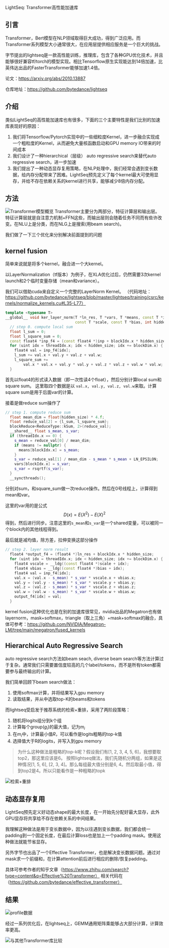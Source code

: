 LightSeq: Transformer高性能加速库


## 引言
Transformer，Bert模型在NLP领域取得巨大成功，得到广泛应用。而Transformer系列模型大小通常很大，在应用层提供相应服务是一个巨大的挑战。

字节提出的lightseq是一款高性能训练，推理库，包含了各种GPU优化技术，并且能够很好兼容tf/torch的模型实现。相比Tensorflow原生实现能达到14倍加速，比英伟达出品的FasterTransformer能够加速1.4倍。

论文：https://arxiv.org/abs/2010.13887

仓库地址：https://github.com/bytedance/lightseq

## 介绍
类似LightSeq的高性能加速库也有很多，下面的三个主要特性是我们比别的加速库表现好的原因：

1. 我们将Tensorflow/Pytorch实现中的一些细粒度Kernel，进一步融合实现成一个粗粒度的Kernel，从而避免大量核函数启动和GPU memory IO带来的时间成本
2. 我们设计了一种hierarchical（层级） auto regressive search来替代auto regressive search，进一步加速
3. 我们提出了一种动态显存复用策略，在NLP处理中，我们经常会遇到变长数据，给内存分配带来了困难。LightSeq预先定义了每个kernel最大可使用显存，并给不存在依赖关系的kernel进行共享，能够减少8倍内存分配。

## 方法

![Transformer模型概览](https://files.mdnice.com/user/4601/7f0c64c2-fe1b-4efe-b69e-594aeb38251a.png)
Transformer主要分为两部分，特征计算层和输出层。特征计算层就是自注意力机制+FFN这些，而输出层则会随着任务不同而有些许改变。在NLU上是分类，而在NLG上是搜索(用beam search)。

我们做了一下三个优化来分别解决前面提到的问题

## kernel fusion
简单来说就是将多个kernel，融合进一个大kernel。

以LayerNormalization（tf版本）为例子，在XLA优化过后，仍然需要3次kernel launch和2个临时变量存储（mean和variance）。

我们可以借助cuda来自定义一个完整的LayerNorm Kernel。
（代码地址：https://github.com/bytedance/lightseq/blob/master/lightseq/training/csrc/kernels/normalize_kernels.cu#L35-L77）

```cpp
template <typename T>
__global__ void ker_layer_norm(T *ln_res, T *vars, T *means, const T *inp,
                               const T *scale, const T *bias, int hidden_size) {
  // step 0. compute local sum
  float l_sum = 0;
  float l_square_sum = 0;
  const float4 *inp_f4 = (const float4 *)inp + blockIdx.x * hidden_size;
  for (uint idx = threadIdx.x; idx < hidden_size; idx += blockDim.x) {
    float4 val = inp_f4[idx];
    l_sum += val.x + val.y + val.z + val.w;
    l_square_sum +=
        val.x * val.x + val.y * val.y + val.z * val.z + val.w * val.w;
  }
```
首先以float4的形式读入数据（即一次性读4个float），然后分别计算local sum和square sum。
这里取四个数据是以 `val.x, val.y, val.z, val.w`来取。计算square sum是用于后面var的计算。

接着是做reduce sum操作了
```cpp
// step 1. compute reduce sum
  float mean_dim = float(hidden_size) * 4.f;
  float reduce_val[2] = {l_sum, l_square_sum};
  blockReduce<ReduceType::kSum, 2>(reduce_val);
  __shared__ float s_mean, s_var;
  if (threadIdx.x == 0) {
    s_mean = reduce_val[0] / mean_dim;
    if (means != nullptr) {
      means[blockIdx.x] = s_mean;
    }
    s_var = reduce_val[1] / mean_dim - s_mean * s_mean + LN_EPSILON;
    vars[blockIdx.x] = s_var;
    s_var = rsqrtf(s_var);
  }
  __syncthreads();
```
分别对sum，和square_sum做一次reduce操作。然后在0号线程上，计算得到mean和var。

这里的var用的是公式
$$
D(x) = E(X^2) - E(X)^2
$$
得到，然后进行同步。注意这里的`s_mean`和`s_var`是一个shared变量，可以被同一个block内的其他线程得到。

最后就是减均值，除方差，拉伸变换这部分操作
```cpp
// step 2. layer norm result
  float4 *output_f4 = (float4 *)ln_res + blockIdx.x * hidden_size;
  for (uint idx = threadIdx.x; idx < hidden_size; idx += blockDim.x) {
    float4 vscale = __ldg((const float4 *)scale + idx);
    float4 vbias = __ldg((const float4 *)bias + idx);
    float4 val = inp_f4[idx];
    val.x = (val.x - s_mean) * s_var * vscale.x + vbias.x;
    val.y = (val.y - s_mean) * s_var * vscale.y + vbias.y;
    val.z = (val.z - s_mean) * s_var * vscale.z + vbias.z;
    val.w = (val.w - s_mean) * s_var * vscale.w + vbias.w;
    output_f4[idx] = val;
  }
```

kernel fusion这种优化也是在别的加速库很常见，nvidia出品的Megatron也有做layernorm，mask+softmax，triangle（取上三角）+mask+softmax的融合，具体可参考：https://github.com/NVIDIA/Megatron-LM/tree/main/megatron/fused_kernels

## Hierarchical Auto Regressive Search
auto regressive search方法如beam seach, diverse beam search等方法计算过于复杂。通常我们只需要置信度较高的几个label/tokens，而不是所有token都需要参与最终输出的计算。 

我们简单回顾下beam search做法：
1. 使用softmax计算，并将结果写入gpu memory
2. 读取结果，并从中选取top-K的beams和tokens

而lightseq受启发于推荐系统的检索+重排，采用了两阶段策略：
1. 随机将logits组分到k个组
2. 计算每个group($g_i$)的最大值，记为$m_i$
3. 在$m_i$中，计算最小值$R$，可以看作是logits粗略的top-k值
4. 选择值大于R的logits，并写入到gpu memory

> 为什么这种做法是粗略的top-k呢？假设我们有[1, 2, 3, 4, 5, 6]，我想要取top2，那这里应该是6。 按照lightseq做法，我们先随机分两组，如果是这种情况[1, 5, 6], [2, 3, 4]。那么每组最大值分别是6, 4。然后取最小值，得到top2是4。所以只能看作是一种粗略的topk


![检索+重排](https://files.mdnice.com/user/4601/a030d7c1-8115-4669-b89e-26a25f03885c.png)

## 动态显存复用
LightSeq预先定义好动态shape的最大长度，在一开始先分配好最大显存，此外GPU显存将共享给不存在依赖关系的中间结果。

我理解这种做法是用于变长数据中，因为以往遇到变长数据，我们都会统一padding到一个固定长度，在最后计算loss也是加上一个padding mask。使用这种做法就能节省显存。

另外字节也出品了一个Effective Transformer，也是解决变长数据问题。通过对mask求一个前缀和，在计算attention前后进行相应的删除/恢复padding。

具体可参考作者的知乎文章（https://www.zhihu.com/search?type=content&q=Effective%20Transformer）
相关代码在（https://github.com/bytedance/effective_transformer）


## 结果
![profile数据](https://files.mdnice.com/user/4601/07164294-9d44-473c-97fe-383b12c7bd0c.png)

经过一系列优化后，在lightseq上，GEMM通用矩阵乘能够占大部分计算，计算效率更高。


![与其他Transformer库比较](https://files.mdnice.com/user/4601/2d87faf8-bd19-4616-9080-5850bc01a584.png)

